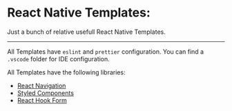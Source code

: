 # React Native Templates: 

Just a bunch of relative usefull React Native Templates.

---

All Templates have ```eslint``` and ```prettier``` configuration. You can find a ```.vscode``` folder for IDE configuration.

All Templates have the following libraries:

- [React Navigation](https://reactnavigation.org/docs/getting-started)
- [Styled Components](https://styled-components.com/docs/basics#react-native)
- [React Hook Form](https://react-hook-form.com/)

